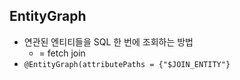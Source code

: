 ## EntityGraph
 - 연관된 엔티티들을 SQL 한 번에 조회하는 방법
   - = fetch join
 - `@EntityGraph(attributePaths = {"$JOIN_ENTITY"}` 